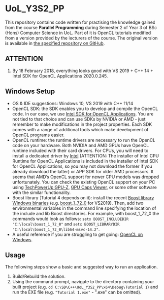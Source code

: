 # UoL_Y3S2_PP

This repository contains code written for practising the knowledge gained from the course **Parallel Programming** during Semester 2 of Year 3 of BSc (Hons) Computer Science in UoL. Part of it is OpenCL tutorials modified from a version provided by the lecturers of the course. The original version is available in [the specified repository on GitHub](https://github.com/gcielniak/OpenCL-Tutorials).

## ATTENTION

1. By 18 February 2018, everything looks good with VS 2019 + C++ 14 + Intel SDK for OpenCL Applications 2020.0.245.

## Windows Setup

- OS & IDE suggestions: Windows 10, VS 2019 with C++ 11/14
- OpenCL SDK: the SDK enables you to develop and compile the OpenCL code. In our case, we use [Intel SDK for OpenCL Applications](https://software.intel.com/en-us/intel-opencl). You are not tied to that choice and can use SDKs by NVIDIA or AMD - just remember to make modifications in the project properties. Each SDK comes with a range of additional tools which make development of OpenCL programs easier.
- OpenCL runtime: the runtime drivers are necessary to run the OpenCL code on your hardware. Both NVIDIA and AMD GPUs have OpenCL runtime included with their card drivers. For CPUs, you will need to install a dedicated driver by [Intel](https://software.intel.com/en-us/articles/opencl-drivers) (ATTENTION: The installer of Intel CPU Runtime for OpenCL Applications is included in the installer of Intel SDK for OpenCL Applications, so you may not download the former if you already download the latter) or APP SDK for older AMD processors. It seems that AMD’s OpenCL support for newer CPU models was dropped unfortunately. You can check the existing OpenCL support on your PC using [TechPowerUp GPU-Z](https://www.techpowerup.com/gpuz/), [GPU Caps Viewer](http://www.ozone3d.net/gpu_caps_viewer/), or some other software with the similar functionality.
- Boost library (Tutorial 4 depends on it): install the recent [Boost library Windows binaries](https://sourceforge.net/projects/boost/files/boost-binaries/) (e.g. [boost_1_72_0](https://sourceforge.net/projects/boost/files/boost-binaries/1.72.0/boost_1_72_0-msvc-14.2-64.exe/download) for VS2019). Then, add two environmental variables in the command line specifying the location of the include and lib Boost directories. For example, with boost_1_72_0 the commands would look as follows: `setx BOOST_INCLUDEDIR "C:\local\boost_1_72_0"` and `setx BOOST_LIBRARYDIR "C:\local\boost_1_72_0\lib64-msvc-14.2"`.
- A useful reference if you are struggling to get going: [OpenCL on Windows](http://streamcomputing.eu/blog/2015-03-16/how-to-install-opencl-on-windows/).

## Usage

The following steps show a basic and suggested way to run an application.

1. Build/Rebuild the solution.
2. Using the command prompt, navigate to the directory containing your built project (e.g. `cd C:\SD\C++\UoL_Y3S2_PP\x64\Debug\Tutorial 1`) and run the EXE file (e.g. `"Tutorial 1.exe"` - ".exe" can be omitted).